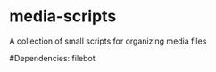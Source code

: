 media-scripts
=============

A collection of small scripts for organizing media files

#Dependencies:
	filebot
					
